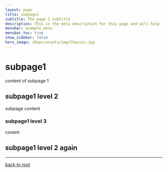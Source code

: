```yaml
---
layout: page
title: subpage1
subtitle: The page 1 subtitle
description: This is the meta description for this page and will help it appear in search engines
menubar: example_menu
menubar_toc: true
show_sidebar: false
hero_image: /Deps/assets/img/Chassis.jpg
---
```

# subpage1

content of subpage 1

## subpage1 level 2

subpage content

### subpage1 level 3

conent

## subpage1 level 2 again

<hr/>

[back to root](.)
